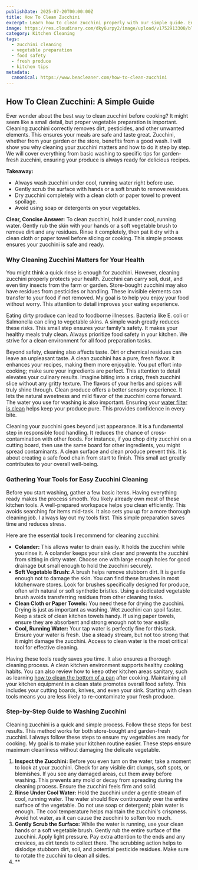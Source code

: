 ```yaml
---
publishDate: 2025-07-20T00:00:00Z
title: How To Clean Zucchini
excerpt: Learn how to clean zucchini properly with our simple guide. Ensure food safety and enhance flavor for your next meal.
image: https://res.cloudinary.com/dky6urpy2/image/upload/v1752913308/blog_image_1752913308_wfbqb1.webp
category: Kitchen Cleaning
tags:
  - zucchini cleaning
  - vegetable preparation
  - food safety
  - fresh produce
  - kitchen tips
metadata:
  canonical: https://www.beacleaner.com/how-to-clean-zucchini
---
```


## How To Clean Zucchini: A Simple Guide

Ever wonder about the best way to clean zucchini before cooking? It might seem like a small detail, but proper vegetable preparation is important. Cleaning zucchini correctly removes dirt, pesticides, and other unwanted elements. This ensures your meals are safe and taste great. Zucchini, whether from your garden or the store, benefits from a good wash. I will show you why cleaning your zucchini matters and how to do it step by step. We will cover everything from basic washing to specific tips for garden-fresh zucchini, ensuring your produce is always ready for delicious recipes.

**Takeaway:**
*   Always wash zucchini under cool, running water right before use.
*   Gently scrub the surface with hands or a soft brush to remove residues.
*   Dry zucchini completely with a clean cloth or paper towel to prevent spoilage.
*   Avoid using soap or detergents on your vegetables.

**Clear, Concise Answer:**
To clean zucchini, hold it under cool, running water. Gently rub the skin with your hands or a soft vegetable brush to remove dirt and any residues. Rinse it completely, then pat it dry with a clean cloth or paper towel before slicing or cooking. This simple process ensures your zucchini is safe and ready.

### Why Cleaning Zucchini Matters for Your Health

You might think a quick rinse is enough for zucchini. However, cleaning zucchini properly protects your health. Zucchini can carry soil, dust, and even tiny insects from the farm or garden. Store-bought zucchini may also have residues from pesticides or handling. These invisible elements can transfer to your food if not removed. My goal is to help you enjoy your food without worry. This attention to detail improves your eating experience.

Eating dirty produce can lead to foodborne illnesses. Bacteria like E. coli or Salmonella can cling to vegetable skins. A simple wash greatly reduces these risks. This small step ensures your family's safety. It makes your healthy meals truly clean. Always prioritize food safety in your kitchen. We strive for a clean environment for all food preparation tasks.

Beyond safety, cleaning also affects taste. Dirt or chemical residues can leave an unpleasant taste. A clean zucchini has a pure, fresh flavor. It enhances your recipes, making them more enjoyable. You put effort into cooking; make sure your ingredients are perfect. This attention to detail elevates your culinary results. Imagine biting into a crisp, fresh zucchini slice without any gritty texture. The flavors of your herbs and spices will truly shine through. Clean produce offers a better sensory experience. It lets the natural sweetness and mild flavor of the zucchini come forward. The water you use for washing is also important. Ensuring your [water filter is clean](https://beacleaner.com/how-to-clean-water-filter) helps keep your produce pure. This provides confidence in every bite.

Cleaning your zucchini goes beyond just appearance. It is a fundamental step in responsible food handling. It reduces the chance of cross-contamination with other foods. For instance, if you chop dirty zucchini on a cutting board, then use the same board for other ingredients, you might spread contaminants. A clean surface and clean produce prevent this. It is about creating a safe food chain from start to finish. This small act greatly contributes to your overall well-being.

### Gathering Your Tools for Easy Zucchini Cleaning

Before you start washing, gather a few basic items. Having everything ready makes the process smooth. You likely already own most of these kitchen tools. A well-prepared workspace helps you clean efficiently. This avoids searching for items mid-task. It also sets you up for a more thorough cleaning job. I always lay out my tools first. This simple preparation saves time and reduces stress.

Here are the essential tools I recommend for cleaning zucchini:

*   **Colander:** This allows water to drain easily. It holds the zucchini while you rinse it. A colander keeps your sink clear and prevents the zucchini from sitting in dirty water. Choose one with large enough holes for good drainage but small enough to hold the zucchini securely.
*   **Soft Vegetable Brush:** A brush helps remove stubborn dirt. It is gentle enough not to damage the skin. You can find these brushes in most kitchenware stores. Look for brushes specifically designed for produce, often with natural or soft synthetic bristles. Using a dedicated vegetable brush avoids transferring residues from other cleaning tasks.
*   **Clean Cloth or Paper Towels:** You need these for drying the zucchini. Drying is just as important as washing. Wet zucchini can spoil faster. Keep a stack of clean kitchen towels handy. If using paper towels, ensure they are absorbent and strong enough not to tear easily.
*   **Cool, Running Water:** Your tap water is perfectly fine for this task. Ensure your water is fresh. Use a steady stream, but not too strong that it might damage the zucchini. Access to clean water is the most critical tool for effective cleaning.

Having these tools ready saves you time. It also ensures a thorough cleaning process. A clean kitchen environment supports healthy cooking habits. You can also review how to keep other kitchen areas sanitary, such as learning [how to clean the bottom of a pan](https://beacleaner.com/how-to-clean-bottom-of-pan) after cooking. Maintaining all your kitchen equipment in a clean state promotes overall food safety. This includes your cutting boards, knives, and even your sink. Starting with clean tools means you are less likely to re-contaminate your fresh produce.

### Step-by-Step Guide to Washing Zucchini

Cleaning zucchini is a quick and simple process. Follow these steps for best results. This method works for both store-bought and garden-fresh zucchini. I always follow these steps to ensure my vegetables are ready for cooking. My goal is to make your kitchen routine easier. These steps ensure maximum cleanliness without damaging the delicate vegetable.

1.  **Inspect the Zucchini:** Before you even turn on the water, take a moment to look at your zucchini. Check for any visible dirt clumps, soft spots, or blemishes. If you see any damaged areas, cut them away before washing. This prevents any mold or decay from spreading during the cleaning process. Ensure the zucchini feels firm and solid.
2.  **Rinse Under Cool Water:** Hold the zucchini under a gentle stream of cool, running water. The water should flow continuously over the entire surface of the vegetable. Do not use soap or detergent; plain water is enough. The cool temperature helps maintain the zucchini's crispness. Avoid hot water, as it can cause the zucchini to soften too much.
3.  **Gently Scrub the Surface:** While the water is running, use your clean hands or a soft vegetable brush. Gently rub the entire surface of the zucchini. Apply light pressure. Pay extra attention to the ends and any crevices, as dirt tends to collect there. The scrubbing action helps to dislodge stubborn dirt, soil, and potential pesticide residues. Make sure to rotate the zucchini to clean all sides.
4.  **